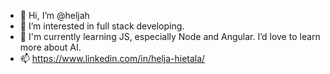- 👋 Hi, I’m @heljah
- 👀 I’m interested in full stack developing.
- 🌱 I'm currently learning JS, especially Node and Angular. I’d love to learn more about AI.
- 📫 https://www.linkedin.com/in/helja-hietala/

<!---
heljah/heljah is a ✨ special ✨ repository because its `README.md` (this file) appears on your GitHub profile.
You can click the Preview link to take a look at your changes.
--->
